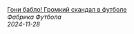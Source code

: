 <!--2024-11-28 10:23:16-->
<div class="yb">
  <a class="nodecor" href="/posts.html?sport/goni_bablo_gromkij_skandal_v_futbole">
    <img class="preview" data-videoid="z4kKYXzKFUE" src="https://i3.ytimg.com/vi/z4kKYXzKFUE/hqdefault.jpg" align="middle" alt="">
  </a>
  <div class="inlbl text">
    <a class="nodecor" href="/posts.html?sport/goni_bablo_gromkij_skandal_v_futbole">Гони бабло! Громкий скандал в футболе</a><br>
    <i class="smaller2">Фабрика Футбола</i><br>
    <i class="smaller3">2024-11-28</i>
  </div>
</div>
